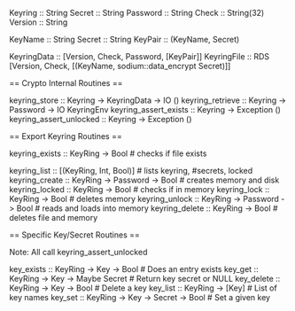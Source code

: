 

Keyring  :: String
Secret   :: String
Password :: String
Check    :: String(32)
Version  :: String

KeyName  :: String
Secret   :: String
KeyPair  :: (KeyName, Secret)

KeyringData :: [Version, Check, Password, [KeyPair]]
KeyringFile :: RDS [Version, Check, [(KeyName, sodium::data_encrypt Secret)]]

== Crypto Internal Routines ==

keyring_store           :: Keyring -> KeyringData -> IO ()
keyring_retrieve        :: Keyring -> Password -> IO KeyringEnv
keyring_assert_exists   :: Keyring -> Exception ()
keyring_assert_unlocked :: Keyring -> Exception ()

== Export Keyring Routines ==

keyring_exists :: KeyRing -> Bool              # checks if file exists

keyring_list   :: [(KeyRing, Int, Bool)]       # lists keyring, #secrets, locked
keyring_create :: KeyRing -> Password -> Bool  # creates memory and disk
keyring_locked :: KeyRing -> Bool              # checks if in memory
keyring_lock   :: KeyRing -> Bool              # deletes memory
keyring_unlock :: KeyRing -> Password -> Bool  # reads and loads into memory
keyring_delete :: KeyRing -> Bool              # deletes file and memory

== Specific Key/Secret Routines ==

Note: All call keyring_assert_unlocked

key_exists :: KeyRing -> Key -> Bool           # Does an entry exists
key_get    :: KeyRing -> Key -> Maybe Secret   # Return key secret or NULL
key_delete :: KeyRing -> Key -> Bool           # Delete a key
key_list   :: KeyRing -> [Key]                 # List of key names
key_set    :: KeyRing -> Key -> Secret -> Bool # Set a given key



